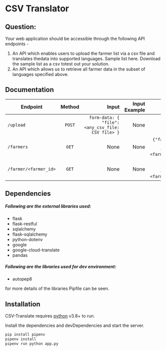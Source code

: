 # CSV Translator

## Question:
Your web application should be accessible through the following API endpoints -
1. An API which enables users to upload the farmer list via a csv file and translates thedata into supported languages. Sample list here. Download the sample list as a csv totest out your solution.
2. An API which allows us to retrieve all farmer data in the subset of languages specified above.

## Documentation

| Endpoint        | Method           | Input  |Input Example|Output  |Output Example|
| ------------- |:-------------:| -----:|-----:|-----:|-----:|
| `/upload`    | `POST` | `form-data: { "file":<any_csv_file: CSV file> }` |None|`{"message": <success/failure message>}`|`{"message":  "file saved."}`|
| `/farmers`      | `GET`      |   None |None|`{"farmers":{<farmer_id>:{<language_code>:{<farmer_detail_key>:<farmer_detail_value>}}}}`|`{"farmers":{"HiyaaB":{"en":{"phone_number":"666666666","farmer_name":"Aanandan","state_name":"Maharashtra","district_name":"Amravati","village_name":"Amravati"},"hi":{"फ़ोन नंबर":"666666666","किसान_नाम":"आनंदन","राज्य का नाम":"महाराष्ट्र","जिला_नाम":"अमरावती","गांव_नाम":"अमरावती"},"pa":{"ਫੋਨ ਨੰਬਰ":"666666666","ਕਿਸਾਨ_ਨਾਮ":"ਆਨੰਦਨ","ਰਾਜ_ਨਾਮ":"ਮਹਾਰਾਸ਼ਟਰ","ਜ਼ਿਲ੍ਹਾ_ਨਾਮ":"ਅਮਰਾਵਤੀ","ਪਿੰਡ_ਨਾਮ":"ਅਮਰਾਵਤੀ"}}}}`|
| `/farmer/<farmer_id>`      | `GET`      |   None |None|`{<farmer_id>:{<language_code>:{<farmer_detail_key>:<farmer_detail_value>}}}}`|`{"HiyaaB":{"en":{"phone_number":"666666666","farmer_name":"Aanandan","state_name":"Maharashtra","district_name":"Amravati","village_name":"Amravati"},"hi":{"फ़ोन नंबर":"666666666","किसान_नाम":"आनंदन","राज्य का नाम":"महाराष्ट्र","जिला_नाम":"अमरावती","गांव_नाम":"अमरावती"},"pa":{"ਫੋਨ ਨੰਬਰ":"666666666","ਕਿਸਾਨ_ਨਾਮ":"ਆਨੰਦਨ","ਰਾਜ_ਨਾਮ":"ਮਹਾਰਾਸ਼ਟਰ","ਜ਼ਿਲ੍ਹਾ_ਨਾਮ":"ਅਮਰਾਵਤੀ","ਪਿੰਡ_ਨਾਮ":"ਅਮਰਾਵਤੀ"}}`|


## Dependencies

##### Following are the external libraries used:
- flask
- flask-restful
- sqlalchemy
- flask-sqlalchemy
- python-dotenv
- google
- google-cloud-translate
- pandas

##### Following are the libraries used for dev environment:

- autopep8

for more details of the libraries Pipfile can be seen.

## Installation

CSV-Translate requires [python](https://www.python.org/) v3.8+ to run.

Install the dependencies and devDependencies and start the server.

```sh
pip install pipenv
pipenv install
pipenv run python app.py
```